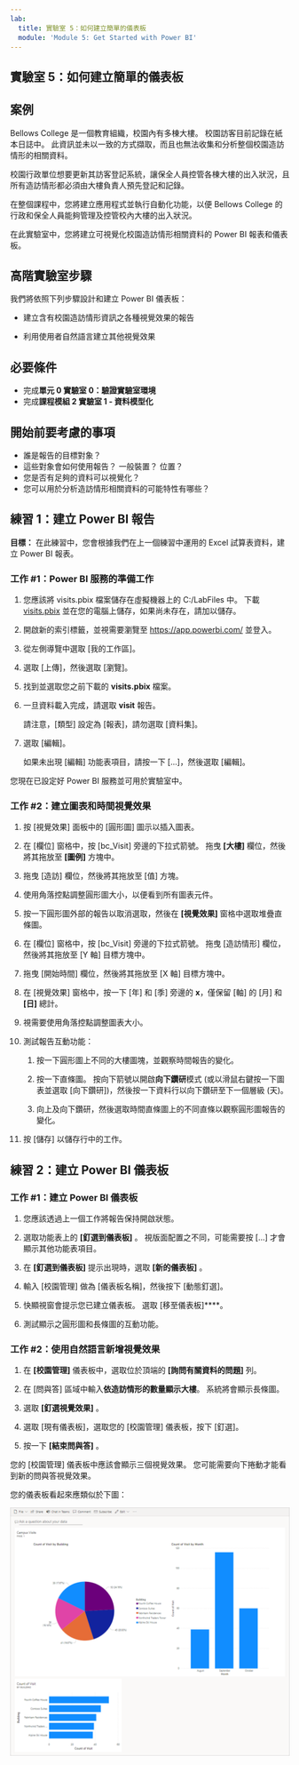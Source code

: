 ```yaml
---
lab:
  title: 實驗室 5：如何建立簡單的儀表板
  module: 'Module 5: Get Started with Power BI'
---
```


## 實驗室 5：如何建立簡單的儀表板

## 案例

Bellows College 是一個教育組織，校園內有多棟大樓。 校園訪客目前記錄在紙本日誌中。 此資訊並未以一致的方式擷取，而且也無法收集和分析整個校園造訪情形的相關資料。

校園行政單位想要更新其訪客登記系統，讓保全人員控管各棟大樓的出入狀況，且所有造訪情形都必須由大樓負責人預先登記和記錄。

在整個課程中，您將建立應用程式並執行自動化功能，以便 Bellows College 的行政和保全人員能夠管理及控管校內大樓的出入狀況。

在此實驗室中，您將建立可視覺化校園造訪情形相關資料的 Power BI 報表和儀表板。

## 高階實驗室步驟

我們將依照下列步驟設計和建立 Power BI 儀表板：

-   建立含有校園造訪情形資訊之各種視覺效果的報告

-   利用使用者自然語言建立其他視覺效果

## 必要條件

- 完成**單元 0 實驗室 0：驗證實驗室環境**
- 完成**課程模組 2 實驗室 1 - 資料模型化**

## 開始前要考慮的事項

-   誰是報告的目標對象？
-   這些對象會如何使用報告？ 一般裝置？ 位置？
-   您是否有足夠的資料可以視覺化？
-   您可以用於分析造訪情形相關資料的可能特性有哪些？

## 練習 1：建立 Power BI 報告

**目標：** 在此練習中，您會根據我們在上一個練習中運用的 Excel 試算表資料，建立 Power BI 報表。

### 工作 \#1：Power BI 服務的準備工作

1.  您應該將 visits.pbix 檔案儲存在虛擬機器上的 C:/LabFiles 中。 下載 [visits.pbix](https://github.com/MicrosoftLearning/PL-900-Microsoft-Power-Platform-Fundamentals/raw/master/Allfiles/visits.pbix) 並在您的電腦上儲存，如果尚未存在，請加以儲存。

2.  開啟新的索引標籤，並視需要瀏覽至 <https://app.powerbi.com/> 並登入。

3.  從左側導覽中選取 [我的工作區]。

5.  選取 [上傳]，然後選取 [瀏覽]。

6.  找到並選取您之前下載的 **visits.pbix** 檔案。 

7.  一旦資料載入完成，請選取 **visit** 報告。

    請注意，[類型] 設定為 [報表]，請勿選取 [資料集]。

8.  選取 [編輯]。 

    如果未出現 [編輯] 功能表項目，請按一下 […]，然後選取 [編輯]。

您現在已設定好 Power BI 服務並可用於實驗室中。


### 工作 \#2：建立圖表和時間視覺效果

1.  按 [視覺效果] 面板中的 [圓形圖] 圖示以插入圖表。

2.  在 [欄位] 窗格中，按 [bc_Visit] 旁邊的下拉式箭號。 拖曳 **[大樓]** 欄位，然後將其拖放至 **[圖例]** 方塊中。

3.  拖曳 [造訪] 欄位，然後將其拖放至 [值] 方塊。

4.  使用角落控點調整圓形圖大小，以便看到所有圖表元件。

5.  按一下圓形圖外部的報告以取消選取，然後在 **[視覺效果]** 窗格中選取堆疊直條圖。

6.  在 [欄位] 窗格中，按 [bc_Visit] 旁邊的下拉式箭號。 拖曳 [造訪情形] 欄位，然後將其拖放至 [Y 軸] 目標方塊中。

7.  拖曳 [開始時間] 欄位，然後將其拖放至 [X 軸] 目標方塊中。

8.  在 [視覺效果] 窗格中，按一下 [年] 和 [季] 旁邊的 **x**，僅保留 [軸] 的 [月] 和 **[日]** 總計。

9.  視需要使用角落控點調整圖表大小。

10. 測試報告互動功能：

    1.  按一下圓形圖上不同的大樓圖塊，並觀察時間報告的變化。

    2.  按一下直條圖。 按向下箭號以開啟**向下鑽研**模式 (或以滑鼠右鍵按一下圖表並選取 [向下鑽研])，然後按一下資料行以向下鑽研至下一個層級 (天)。

    3.  向上及向下鑽研，然後選取時間直條圖上的不同直條以觀察圓形圖報告的變化。

11. 按 [儲存] 以儲存行中的工作。

## 練習 2：建立 Power BI 儀表板

### 工作 \#1：建立 Power BI 儀表板

1.  您應該透過上一個工作將報告保持開啟狀態。

2.  選取功能表上的 **[釘選到儀表板]** 。 視版面配置之不同，可能需要按 [...] 才會顯示其他功能表項目。

3.  在 **[釘選到儀表板]** 提示出現時，選取 **[新的儀表板]** 。

4.  輸入 [校園管理] 做為 [儀表板名稱]，然後按下 [動態釘選]。

5.  快顯視窗會提示您已建立儀表板。 選取 [移至儀表板]****。

6.  測試顯示之圓形圖和長條圖的互動功能。

### 工作 \#2：使用自然語言新增視覺效果

1.  在 **[校園管理]** 儀表板中，選取位於頂端的 **[詢問有關資料的問題]** 列。

2.  在 [問與答] 區域中輸入**依造訪情形的數量顯示大樓**。 系統將會顯示長條圖。

3.  選取 **[釘選視覺效果]** 。

4.  選取 [現有儀表板]，選取您的 [校園管理] 儀表板，按下 [釘選]。

5.  按一下 **[結束問與答]** 。

您的 [校園管理] 儀表板中應該會顯示三個視覺效果。 您可能需要向下捲動才能看到新的問與答視覺效果。

您的儀表板看起來應類似於下圖：

![](media/5-powerbi-result.png)
